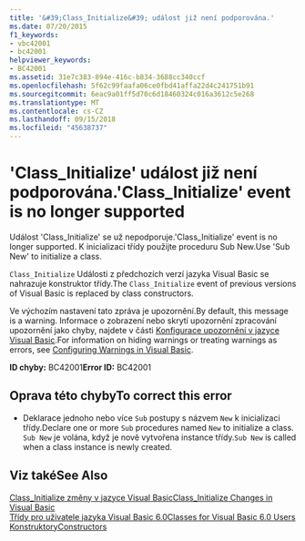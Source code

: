 ```yaml
---
title: '&#39;Class_Initialize&#39; událost již není podporována.'
ms.date: 07/20/2015
f1_keywords:
- vbc42001
- bc42001
helpviewer_keywords:
- BC42001
ms.assetid: 31e7c383-894e-416c-b834-3688cc340ccf
ms.openlocfilehash: 5f62c99faafa06ce0fbd41affa22d4c241751b91
ms.sourcegitcommit: 6eac9a01ff5d70c6d18460324c016a3612c5e268
ms.translationtype: MT
ms.contentlocale: cs-CZ
ms.lasthandoff: 09/15/2018
ms.locfileid: "45638737"
---
```

# <a name="39classinitialize39-event-is-no-longer-supported"></a><span data-ttu-id="8a039-102">&#39;Class_Initialize&#39; událost již není podporována.</span><span class="sxs-lookup"><span data-stu-id="8a039-102">&#39;Class_Initialize&#39; event is no longer supported</span></span>
<span data-ttu-id="8a039-103">Událost 'Class_Initialize' se už nepodporuje.</span><span class="sxs-lookup"><span data-stu-id="8a039-103">'Class_Initialize' event is no longer supported.</span></span> <span data-ttu-id="8a039-104">K inicializaci třídy použijte proceduru Sub New.</span><span class="sxs-lookup"><span data-stu-id="8a039-104">Use 'Sub New' to initialize a class.</span></span>  
  
 <span data-ttu-id="8a039-105">`Class_Initialize` Události z předchozích verzí jazyka Visual Basic se nahrazuje konstruktor třídy.</span><span class="sxs-lookup"><span data-stu-id="8a039-105">The `Class_Initialize` event of previous versions of Visual Basic is replaced by class constructors.</span></span>  
  
 <span data-ttu-id="8a039-106">Ve výchozím nastavení tato zpráva je upozornění.</span><span class="sxs-lookup"><span data-stu-id="8a039-106">By default, this message is a warning.</span></span> <span data-ttu-id="8a039-107">Informace o zobrazení nebo skrytí upozornění zpracování upozornění jako chyby, najdete v části [Konfigurace upozornění v jazyce Visual Basic](/visualstudio/ide/configuring-warnings-in-visual-basic).</span><span class="sxs-lookup"><span data-stu-id="8a039-107">For information on hiding warnings or treating warnings as errors, see [Configuring Warnings in Visual Basic](/visualstudio/ide/configuring-warnings-in-visual-basic).</span></span>  
  
 <span data-ttu-id="8a039-108">**ID chyby:** BC42001</span><span class="sxs-lookup"><span data-stu-id="8a039-108">**Error ID:** BC42001</span></span>  
  
## <a name="to-correct-this-error"></a><span data-ttu-id="8a039-109">Oprava této chyby</span><span class="sxs-lookup"><span data-stu-id="8a039-109">To correct this error</span></span>  
  
-   <span data-ttu-id="8a039-110">Deklarace jednoho nebo více `Sub` postupy s názvem `New` k inicializaci třídy.</span><span class="sxs-lookup"><span data-stu-id="8a039-110">Declare one or more `Sub` procedures named `New` to initialize a class.</span></span> <span data-ttu-id="8a039-111">`Sub New` je volána, když je nově vytvořena instance třídy.</span><span class="sxs-lookup"><span data-stu-id="8a039-111">`Sub New` is called when a class instance is newly created.</span></span>  
  
## <a name="see-also"></a><span data-ttu-id="8a039-112">Viz také</span><span class="sxs-lookup"><span data-stu-id="8a039-112">See Also</span></span>  
 [<span data-ttu-id="8a039-113">Class_Initialize změny v jazyce Visual Basic</span><span class="sxs-lookup"><span data-stu-id="8a039-113">Class_Initialize Changes in Visual Basic</span></span>](https://msdn.microsoft.com/library/2cd023cf-2869-4836-b08d-43822294beeb)  
 [<span data-ttu-id="8a039-114">Třídy pro uživatele jazyka Visual Basic 6.0</span><span class="sxs-lookup"><span data-stu-id="8a039-114">Classes for Visual Basic 6.0 Users</span></span>](https://msdn.microsoft.com/library/d625222c-cd32-4c8d-b25c-ea71729b88b7)  
 [<span data-ttu-id="8a039-115">Konstruktory</span><span class="sxs-lookup"><span data-stu-id="8a039-115">Constructors</span></span>](~/docs/visual-basic/programming-guide/concepts/object-oriented-programming.md#constructors)
